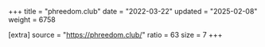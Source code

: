 +++
title = "phreedom.club"
date = "2022-03-22"
updated = "2025-02-08"
weight = 6758

[extra]
source = "https://phreedom.club/"
ratio = 63
size = 7
+++
